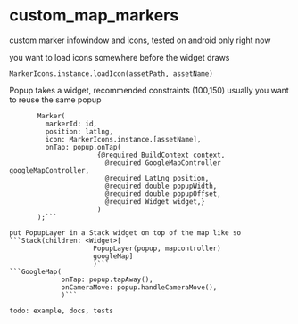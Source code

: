 # custom_map_markers

custom marker infowindow and icons, tested on android only right now

you want to load icons somewhere before the widget draws
```
MarkerIcons.instance.loadIcon(assetPath, assetName)
 ```
Popup takes a widget, recommended constraints (100,150)
usually you want to reuse the same popup
 ```    Popup popup = Popup();
        Marker(
          markerId: id,
          position: latlng,
          icon: MarkerIcons.instance.[assetName],
          onTap: popup.onTap(
                       {@required BuildContext context,
                         @required GoogleMapController googleMapController,
                         @required LatLng position,
                         @required double popupWidth,
                         @required double popupOffset,
                         @required Widget widget,}
                       )
        );```

put PopupLayer in a Stack widget on top of the map like so
```Stack(children: <Widget>[
                      PopupLayer(popup, mapcontroller)
                      googleMap]
                      )```
```GoogleMap(
              onTap: popup.tapAway(),
              onCameraMove: popup.handleCameraMove(),
              )```

todo: example, docs, tests